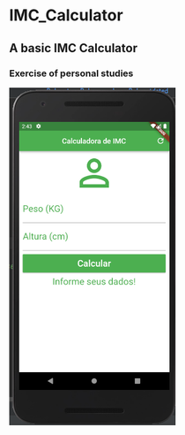 # IMC_Calculator
## A basic IMC Calculator

### Exercise of personal studies

![Alt text](/images/img.png?raw=true)
